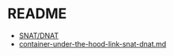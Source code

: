 # README

- [SNAT/DNAT](NAT.md)
- [container-under-the-hood-link-snat-dnat.md](container-under-the-hood-link-snat-dnat.md)
